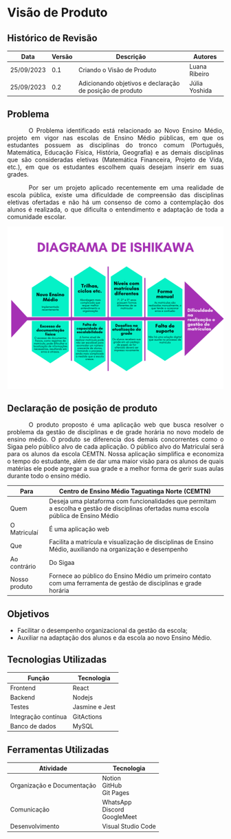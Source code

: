 # Visão de Produto

## Histórico de Revisão

| Data | Versão | Descrição | Autores |
| ---------- | ----------- | -------------- | -------------- |
| 25/09/2023 | 0.1 | Criando o Visão de Produto | Luana Ribeiro |
| 25/09/2023 | 0.2 | Adicionando objetivos e declaração de posição de produto | Júlia Yoshida |

## Problema

<p style="text-indent: 50px;text-align: justify;"> O Problema identificado está relacionado ao Novo Ensino Médio, projeto em vigor nas escolas de Ensino Médio públicas, em que os estudantes possuem as disciplinas do tronco comum (Português, Matemática, Educação Física, História, Geografia) e as demais disciplinas que são consideradas eletivas (Matemática Financeira, Projeto de Vida, etc.), em que os estudantes escolhem quais desejam inserir em suas grades.</p>

<p style="text-indent: 50px;text-align: justify;"> Por ser um projeto aplicado recentemente em uma realidade de escola pública, existe uma dificuldade de compreensão das disciplinas eletivas ofertadas e não há um consenso de como a contemplação dos alunos é realizada, o que dificulta o entendimento e adaptação de toda a comunidade escolar. </p>


![Image](./images/diagrama.png)

## Declaração de posição de produto

<p style="text-indent: 50px;text-align: justify;"> O produto proposto é uma aplicação web que busca resolver o problema da gestão de disciplinas e de grade horária no novo modelo de ensino médio. O produto se diferencia dos demais concorrentes como o  Sigaa pelo público alvo de cada aplicação. O público alvo do Matriculaí será para os alunos da escola CEMTN. Nossa aplicação simplifica e economiza o tempo do estudante, além de dar uma maior visão para os alunos de quais matérias ele pode agregar a sua grade e a melhor forma de gerir suas aulas durante todo o ensino médio. </p>

| Para | Centro de Ensino Médio Taguatinga Norte (CEMTN) |
| ----- | ----- |
| Quem | Deseja uma plataforma com funcionalidades que permitam a escolha e gestão de disciplinas ofertadas numa escola pública de Ensino Médio |
| O Matriculaí |  É uma aplicação web |
| Que | Facilita a matrícula e visualização de disciplinas de Ensino Médio, auxiliando na organização e desempenho |
| Ao contrário | Do Sigaa |
| Nosso produto | Fornece ao público do Ensino Médio um primeiro contato com uma ferramenta de gestão de disciplinas e grade horária |

## Objetivos

- Facilitar o desempenho organizacional da gestão da escola;
- Auxiliar na adaptação dos alunos e da escola ao novo Ensino Médio.


## Tecnologias Utilizadas

| Função | Tecnologia |
| -------------- | ------------- |
| Frontend | React |
| Backend | Nodejs |
| Testes | Jasmine e Jest |
| Integração contínua | GitActions |
| Banco de dados | MySQL |


## Ferramentas Utilizadas

| Atividade | Tecnologia |
| ----------------------------- | -------------------------------------- |
| Organização e Documentação| Notion </br> GitHub </br> Git Pages |
| Comunicação | WhatsApp </br> Discord </br> GoogleMeet |
| Desenvolvimento | Visual Studio Code |

